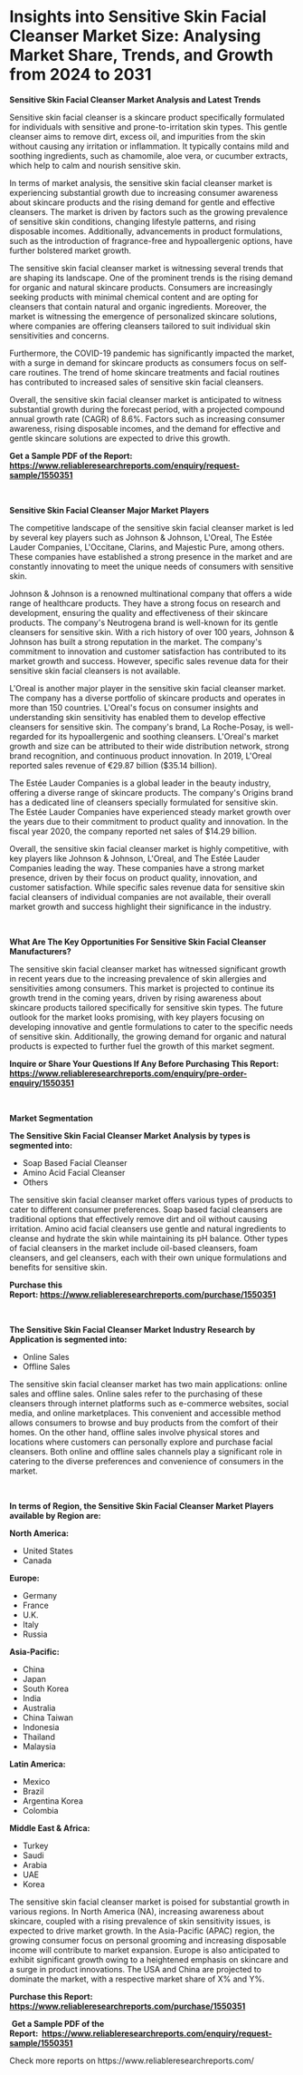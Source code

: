 <p><h1>Insights into Sensitive Skin Facial Cleanser Market Size: Analysing Market Share, Trends, and Growth from 2024 to 2031</h1></p><p><strong>Sensitive Skin Facial Cleanser Market Analysis and Latest Trends</strong></p>
<p><p>Sensitive skin facial cleanser is a skincare product specifically formulated for individuals with sensitive and prone-to-irritation skin types. This gentle cleanser aims to remove dirt, excess oil, and impurities from the skin without causing any irritation or inflammation. It typically contains mild and soothing ingredients, such as chamomile, aloe vera, or cucumber extracts, which help to calm and nourish sensitive skin.</p><p>In terms of market analysis, the sensitive skin facial cleanser market is experiencing substantial growth due to increasing consumer awareness about skincare products and the rising demand for gentle and effective cleansers. The market is driven by factors such as the growing prevalence of sensitive skin conditions, changing lifestyle patterns, and rising disposable incomes. Additionally, advancements in product formulations, such as the introduction of fragrance-free and hypoallergenic options, have further bolstered market growth.</p><p>The sensitive skin facial cleanser market is witnessing several trends that are shaping its landscape. One of the prominent trends is the rising demand for organic and natural skincare products. Consumers are increasingly seeking products with minimal chemical content and are opting for cleansers that contain natural and organic ingredients. Moreover, the market is witnessing the emergence of personalized skincare solutions, where companies are offering cleansers tailored to suit individual skin sensitivities and concerns.</p><p>Furthermore, the COVID-19 pandemic has significantly impacted the market, with a surge in demand for skincare products as consumers focus on self-care routines. The trend of home skincare treatments and facial routines has contributed to increased sales of sensitive skin facial cleansers.</p><p>Overall, the sensitive skin facial cleanser market is anticipated to witness substantial growth during the forecast period, with a projected compound annual growth rate (CAGR) of 8.6%. Factors such as increasing consumer awareness, rising disposable incomes, and the demand for effective and gentle skincare solutions are expected to drive this growth.</p></p>
<p><strong>Get a Sample PDF of the Report:&nbsp; <a href="https://www.reliableresearchreports.com/enquiry/request-sample/1550351">https://www.reliableresearchreports.com/enquiry/request-sample/1550351</a></strong></p>
<p>&nbsp;</p>
<p><strong>Sensitive Skin Facial Cleanser Major Market Players</strong></p>
<p><p>The competitive landscape of the sensitive skin facial cleanser market is led by several key players such as Johnson & Johnson, L'Oreal, The Estée Lauder Companies, L'Occitane, Clarins, and Majestic Pure, among others. These companies have established a strong presence in the market and are constantly innovating to meet the unique needs of consumers with sensitive skin.</p><p>Johnson & Johnson is a renowned multinational company that offers a wide range of healthcare products. They have a strong focus on research and development, ensuring the quality and effectiveness of their skincare products. The company's Neutrogena brand is well-known for its gentle cleansers for sensitive skin. With a rich history of over 100 years, Johnson & Johnson has built a strong reputation in the market. The company's commitment to innovation and customer satisfaction has contributed to its market growth and success. However, specific sales revenue data for their sensitive skin facial cleansers is not available.</p><p>L'Oreal is another major player in the sensitive skin facial cleanser market. The company has a diverse portfolio of skincare products and operates in more than 150 countries. L'Oreal's focus on consumer insights and understanding skin sensitivity has enabled them to develop effective cleansers for sensitive skin. The company's brand, La Roche-Posay, is well-regarded for its hypoallergenic and soothing cleansers. L'Oreal's market growth and size can be attributed to their wide distribution network, strong brand recognition, and continuous product innovation. In 2019, L'Oreal reported sales revenue of €29.87 billion ($35.14 billion).</p><p>The Estée Lauder Companies is a global leader in the beauty industry, offering a diverse range of skincare products. The company's Origins brand has a dedicated line of cleansers specially formulated for sensitive skin. The Estée Lauder Companies have experienced steady market growth over the years due to their commitment to product quality and innovation. In the fiscal year 2020, the company reported net sales of $14.29 billion.</p><p>Overall, the sensitive skin facial cleanser market is highly competitive, with key players like Johnson & Johnson, L'Oreal, and The Estée Lauder Companies leading the way. These companies have a strong market presence, driven by their focus on product quality, innovation, and customer satisfaction. While specific sales revenue data for sensitive skin facial cleansers of individual companies are not available, their overall market growth and success highlight their significance in the industry.</p></p>
<p>&nbsp;</p>
<p><strong>What Are The Key Opportunities For Sensitive Skin Facial Cleanser Manufacturers?</strong></p>
<p><p>The sensitive skin facial cleanser market has witnessed significant growth in recent years due to the increasing prevalence of skin allergies and sensitivities among consumers. This market is projected to continue its growth trend in the coming years, driven by rising awareness about skincare products tailored specifically for sensitive skin types. The future outlook for the market looks promising, with key players focusing on developing innovative and gentle formulations to cater to the specific needs of sensitive skin. Additionally, the growing demand for organic and natural products is expected to further fuel the growth of this market segment.</p></p>
<p><strong>Inquire or Share Your Questions If Any Before Purchasing This Report: <a href="https://www.reliableresearchreports.com/enquiry/pre-order-enquiry/1550351">https://www.reliableresearchreports.com/enquiry/pre-order-enquiry/1550351</a></strong></p>
<p>&nbsp;</p>
<p><strong>Market Segmentation</strong></p>
<p><strong>The Sensitive Skin Facial Cleanser Market Analysis by types is segmented into:</strong></p>
<p><ul><li>Soap Based Facial Cleanser</li><li>Amino Acid Facial Cleanser</li><li>Others</li></ul></p>
<p><p>The sensitive skin facial cleanser market offers various types of products to cater to different consumer preferences. Soap based facial cleansers are traditional options that effectively remove dirt and oil without causing irritation. Amino acid facial cleansers use gentle and natural ingredients to cleanse and hydrate the skin while maintaining its pH balance. Other types of facial cleansers in the market include oil-based cleansers, foam cleansers, and gel cleansers, each with their own unique formulations and benefits for sensitive skin.</p></p>
<p><strong>Purchase this Report:&nbsp;<a href="https://www.reliableresearchreports.com/purchase/1550351">https://www.reliableresearchreports.com/purchase/1550351</a></strong></p>
<p>&nbsp;</p>
<p><strong>The Sensitive Skin Facial Cleanser Market Industry Research by Application is segmented into:</strong></p>
<p><ul><li>Online Sales</li><li>Offline Sales</li></ul></p>
<p><p>The sensitive skin facial cleanser market has two main applications: online sales and offline sales. Online sales refer to the purchasing of these cleansers through internet platforms such as e-commerce websites, social media, and online marketplaces. This convenient and accessible method allows consumers to browse and buy products from the comfort of their homes. On the other hand, offline sales involve physical stores and locations where customers can personally explore and purchase facial cleansers. Both online and offline sales channels play a significant role in catering to the diverse preferences and convenience of consumers in the market.</p></p>
<p>&nbsp;</p>
<p><strong>In terms of Region, the Sensitive Skin Facial Cleanser Market Players available by Region are:</strong></p>
<p>
    <p> <strong> North America: </strong>
        <ul>
            <li>United States</li>
            <li>Canada</li>
        </ul>
        </p> 
    <p> <strong> Europe: </strong>
        <ul>
            <li>Germany</li>
            <li>France</li>
            <li>U.K.</li>
            <li>Italy</li>
            <li>Russia</li>
        </ul>
        </p> 
    <p> <strong> Asia-Pacific: </strong>
        <ul>
            <li>China</li>
            <li>Japan</li>
            <li>South Korea</li>
            <li>India</li>
            <li>Australia</li>
            <li>China Taiwan</li>
            <li>Indonesia</li>
            <li>Thailand</li>
            <li>Malaysia</li>
        </ul>
        </p> 
    <p> <strong> Latin America: </strong>
        <ul>
            <li>Mexico</li>
            <li>Brazil</li>
            <li>Argentina Korea</li>
            <li>Colombia</li>
        </ul>
        </p> 
    <p> <strong> Middle East & Africa: </strong>
        <ul>
            <li>Turkey</li>
            <li>Saudi</li>
            <li>Arabia</li>
            <li>UAE</li>
            <li>Korea</li>
        </ul>
    </p>
    </p>
<p><p>The sensitive skin facial cleanser market is poised for substantial growth in various regions. In North America (NA), increasing awareness about skincare, coupled with a rising prevalence of skin sensitivity issues, is expected to drive market growth. In the Asia-Pacific (APAC) region, the growing consumer focus on personal grooming and increasing disposable income will contribute to market expansion. Europe is also anticipated to exhibit significant growth owing to a heightened emphasis on skincare and a surge in product innovations. The USA and China are projected to dominate the market, with a respective market share of X% and Y%.</p></p>
<p><strong>Purchase this Report: <a href="https://www.reliableresearchreports.com/purchase/1550351">https://www.reliableresearchreports.com/purchase/1550351</a></strong></p>
<p>&nbsp;<strong>Get a Sample PDF of the Report:&nbsp;&nbsp;<a href="https://www.reliableresearchreports.com/enquiry/request-sample/1550351">https://www.reliableresearchreports.com/enquiry/request-sample/1550351</a></strong></p>
<p><strong></strong></p>
<p>Check more reports on https://www.reliableresearchreports.com/</p>